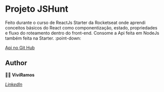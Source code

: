 # Projeto JSHunt

Feito durante o curso de ReactJs Starter da Rocketseat onde aprendi conceitos básicos do React como componentização,
estado, propriedades e fluxo do roteamento dentro do front-end. 
Consome a Api feita em NodeJs também feita na Starter. :point-down:

[Api no Git Hub](https://github.com/Vivi3008/NodeJs)


## Author 
:woman_technologist: **ViviRamos**

[*LinkedIn*](https://linkedin.com/in/viviane-ramos-luz-346169187)